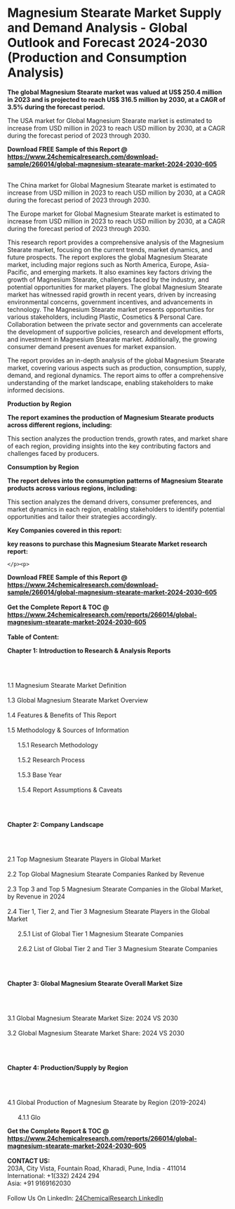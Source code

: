<h1>Magnesium Stearate Market Supply and Demand Analysis - Global Outlook and Forecast 2024-2030 (Production and Consumption Analysis)</h1><p><strong>The global Magnesium Stearate market was valued at US$ 250.4 million in 2023 and is projected to reach US$ 316.5 million by 2030, at a CAGR of 3.5% during the forecast period.</strong></p><p>
</p><p>The USA market for Global Magnesium Stearate market is estimated to increase from USD million in 2023 to reach USD million by 2030, at a CAGR during the forecast period of 2023 through 2030.</p><div><b>Download FREE Sample of this Report @ 
            <a href="https://www.24chemicalresearch.com/download-sample/266014/global-magnesium-stearate-market-2024-2030-605">
            https://www.24chemicalresearch.com/download-sample/266014/global-magnesium-stearate-market-2024-2030-605</a></b></div><br><p>
</p><p>The China market for Global Magnesium Stearate market is estimated to increase from USD million in 2023 to reach USD million by 2030, at a CAGR during the forecast period of 2023 through 2030.</p><p>
</p><p>The Europe market for Global Magnesium Stearate market is estimated to increase from USD million in 2023 to reach USD million by 2030, at a CAGR during the forecast period of 2023 through 2030.</p><p>
</p><p></p><p>
</p><p>This research report provides a comprehensive analysis of the Magnesium Stearate market, focusing on the current trends, market dynamics, and future prospects. The report explores the global Magnesium Stearate market, including major regions such as North America, Europe, Asia-Pacific, and emerging markets. It also examines key factors driving the growth of Magnesium Stearate, challenges faced by the industry, and potential opportunities for market players. The global Magnesium Stearate market has witnessed rapid growth in recent years, driven by increasing environmental concerns, government incentives, and advancements in technology. The Magnesium Stearate market presents opportunities for various stakeholders, including Plastic, Cosmetics &amp; Personal Care. Collaboration between the private sector and governments can accelerate the development of supportive policies, research and development efforts, and investment in Magnesium Stearate market. Additionally, the growing consumer demand present avenues for market expansion.</p><p>
</p><p>The report provides an in-depth analysis of the global Magnesium Stearate market, covering various aspects such as production, consumption, supply, demand, and regional dynamics. The report aims to offer a comprehensive understanding of the market landscape, enabling stakeholders to make informed decisions.</p><p>
</p><p><strong>Production by Region</strong></p><p>
</p><p><strong>The report examines the production of Magnesium Stearate products across different regions, including:</strong></p><p>
</p><p>
</p><p>This section analyzes the production trends, growth rates, and market share of each region, providing insights into the key contributing factors and challenges faced by producers.</p><p>
</p><p><strong>Consumption by Region</strong></p><p>
</p><p><strong>The report delves into the consumption patterns of Magnesium Stearate products across various regions, including:</strong></p><p>
</p><p>
</p><p>This section analyzes the demand drivers, consumer preferences, and market dynamics in each region, enabling stakeholders to identify potential opportunities and tailor their strategies accordingly.</p><p>
<strong>Key Companies covered in this report:</strong></p><p>
</p><p>
</p><p>
</p><p><strong>key reasons to purchase this Magnesium Stearate Market research report:</strong></p><p>

	</p><p>

</p><div><b>Download FREE Sample of this Report @ 
            <a href="https://www.24chemicalresearch.com/download-sample/266014/global-magnesium-stearate-market-2024-2030-605">
            https://www.24chemicalresearch.com/download-sample/266014/global-magnesium-stearate-market-2024-2030-605</a></b></div><br><div><b>Get the Complete Report & TOC @ 
            <a href="https://www.24chemicalresearch.com/reports/266014/global-magnesium-stearate-market-2024-2030-605">
            https://www.24chemicalresearch.com/reports/266014/global-magnesium-stearate-market-2024-2030-605</a></b></div><br>
            <b>Table of Content:</b><p><p><strong>Chapter 1: Introduction to Research &amp; Analysis Reports</strong></p><br />
<br />
<p>1.1 Magnesium Stearate  Market Definition<br /><br />
1.3 Global Magnesium Stearate  Market Overview<br /><br />
1.4 Features &amp; Benefits of This Report<br /><br />
1.5 Methodology &amp; Sources of Information<br /><br />
&nbsp;&nbsp;&nbsp;&nbsp;&nbsp; 1.5.1 Research Methodology<br /><br />
&nbsp;&nbsp;&nbsp;&nbsp;&nbsp; 1.5.2 Research Process<br /><br />
&nbsp;&nbsp;&nbsp;&nbsp;&nbsp; 1.5.3 Base Year<br /><br />
&nbsp;&nbsp;&nbsp;&nbsp;&nbsp; 1.5.4 Report Assumptions &amp; Caveats</p><br />
<br />
<p><strong>Chapter 2: Company Landscape</strong></p><br />
<br />
<p>2.1 Top Magnesium Stearate  Players in Global Market<br /><br />
2.2 Top Global Magnesium Stearate  Companies Ranked by Revenue<br /><br />
2.3 Top 3 and Top 5 Magnesium Stearate  Companies in the Global Market, by Revenue in 2024<br /><br />
2.4 Tier 1, Tier 2, and Tier 3 Magnesium Stearate  Players in the Global Market<br /><br />
&nbsp;&nbsp;&nbsp;&nbsp;&nbsp; 2.5.1 List of Global Tier 1 Magnesium Stearate  Companies<br /><br />
&nbsp;&nbsp;&nbsp;&nbsp;&nbsp; 2.6.2 List of Global Tier 2 and Tier 3 Magnesium Stearate  Companies</p><br />
<br />
<p><strong>Chapter 3: Global Magnesium Stearate  Overall Market Size</strong></p><br />
<br />
<p>3.1 Global Magnesium Stearate  Market Size: 2024 VS 2030<br /><br />
3.2 Global Magnesium Stearate  Market Share: 2024 VS 2030</p><br />
<br />
<p><strong>Chapter 4: Production/Supply by Region</strong></p><br />
<br />
<p>4.1 Global Production of Magnesium Stearate  by Region (2019-2024)<br /><br />
&nbsp;&nbsp;&nbsp;&nbsp;&nbsp; 4.1.1 Glo</p><div><b>Get the Complete Report & TOC @ 
            <a href="https://www.24chemicalresearch.com/reports/266014/global-magnesium-stearate-market-2024-2030-605">
            https://www.24chemicalresearch.com/reports/266014/global-magnesium-stearate-market-2024-2030-605</a></b></div><br><b>CONTACT US:</b><br>
            203A, City Vista, Fountain Road, Kharadi, Pune, India - 411014<br>
            International: +1(332) 2424 294<br>
            Asia: +91 9169162030 <br><br>
            Follow Us On LinkedIn: <a href="https://www.linkedin.com/company/24chemicalresearch/">24ChemicalResearch LinkedIn</a>